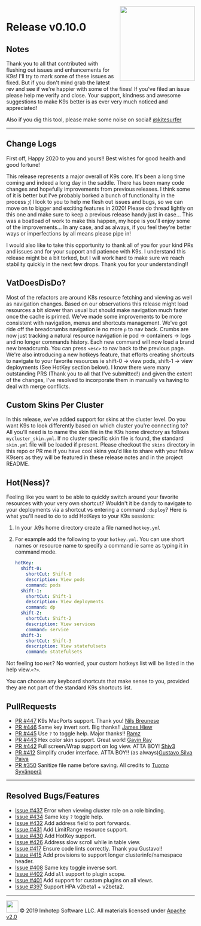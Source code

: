 <img src="https://raw.githubusercontent.com/Ya-hwon/k9s/master/assets/k9s_small.png" align="right" width="200" height="auto"/>

# Release v0.10.0

## Notes

Thank you to all that contributed with flushing out issues and enhancements for K9s! I'll try to mark some of these issues as fixed. But if you don't mind grab the latest rev and see if we're happier with some of the fixes! If you've filed an issue please help me verify and close. Your support, kindness and awesome suggestions to make K9s better is as ever very much noticed and appreciated!

Also if you dig this tool, please make some noise on social! [@kitesurfer](https://twitter.com/kitesurfer)

---

## Change Logs

First off, Happy 2020 to you and yours!! Best wishes for good health and good fortune!

This release represents a major overall of K9s core. It's been a long time coming and indeed a long day in the saddle. There has been many code changes and hopefully improvements from previous releases. I think some of it is better but I've probably borked a bunch of functionality in the process ;( I look to you to help me flesh out issues and bugs, so we can move on to bigger and exciting features in 2020! Please do thread lightly on this one and make sure to keep a previous release handy just in case... This was a boatload of work to make this happen, my hope is you'll enjoy some of the improvements... In any case, and as always, if you feel they're better ways or imperfections by all means please pipe in!

I would also like to take this opportunity to thank all of you for your kind PRs and issues and for your support and patience with K9s. I understand this release might be a bit torked, but I will work hard to make sure we reach stability quickly in the next few drops. Thank you for your understanding!!

## VatDoesDisDo?

Most of the refactors are around K8s resource fetching and viewing as well as navigation changes. Based on our observations this release might load resources a bit slower than usual but should make navigation much faster once the cache is primed. We've made some improvements to be more consistent with navigation, menus and shortcuts management. We've got ride off the breadcrumbs navigation ie no more `p` to nav back. Crumbs are now just tracking a natural resource navigation ie pod -> containers -> logs and no longer commands history. Each new command will now load a brand new breadcrumb. You can press `<esc>` to nav back to the previous page. We're also introducing a new hotkeys feature, that efforts creating shortcuts to navigate to your favorite resources ie shift-0 -> view pods, shift-1 -> view deployments (See HotKey section below). I know there were many outstanding PRS (Thank you to all that I've submitted!) and given the extent of the changes, I've resolved to incorporate them in manually vs having to deal with merge conflicts.

## Custom Skins Per Cluster

In this release, we've added support for skins at the cluster level. Do you want K9s to look differently based on which cluster you're connecting to? All you'll need is to name the skin file in the K9s home directory as follows `mycluster_skin.yml`. If no cluster specific skin file is found, the standard `skin.yml` file will be loaded if present. Please checkout the `skins` directory in this repo or PR me if you have cool skins you'd like to share with your fellow K9sers as they will be featured in these release notes and in the project README.

## Hot(Ness)?

Feeling like you want to be able to quickly switch around your favorite resources with your very own shortcut? Wouldn't it be dandy to navigate to your deployments via a shortcut vs entering a command `:deploy`? Here is what you'll need to do to add HotKeys to your K9s sessions:

1. In your .k9s home directory create a file named `hotkey.yml`
2. For example add the following to your `hotkey.yml`. You can use short names or resource name to specify a command ie same as typing it in command mode.

      ```yaml
      hotKey:
        shift-0:
          shortCut: Shift-0
          description: View pods
          command: pods
        shift-1:
          shortCut: Shift-1
          description: View deployments
          command: dp
        shift-2:
          shortCut: Shift-2
          description: View services
          command: service
        shift-3:
          shortCut: Shift-3
          description: View statefulsets
          command: statefulsets
      ```

 Not feeling too `Hot`? No worried, your custom hotkeys list will be listed in the help view.`<?>`.

 You can choose any keyboard shortcuts that make sense to you, provided they are not part of the standard K9s shortcuts list.

## PullRequests

* [PR #447](https://github.com/Ya-hwon/k9s/pull/447) K9s MacPorts support. Thank you! [Nils Breunese](https://github.com/breun)
* [PR #446](https://github.com/Ya-hwon/k9s/pull/446) Same key invert sort. Big thanks!! [James Hiew](https://github.com/jameshiew)
* [PR #445](https://github.com/Ya-hwon/k9s/pull/445) Use `?` to toggle help. Major thanks!! [Ramz](https://github.com/ageekymonk)
* [PR #443](https://github.com/Ya-hwon/k9s/pull/443) Hex color skin support. Great work! [Gavin Ray](https://github.com/gavinray97)
* [PR #442](https://github.com/Ya-hwon/k9s/pull/442) Full screen/Wrap support on log view. ATTA BOY! [Shiv3](https://github.com/shiv3)
* [PR #412](https://github.com/Ya-hwon/k9s/pull/412) Simplify cruder interface. ATTA BOY!! (as always)[Gustavo Silva Paiva](https://github.com/paivagustavo)
* [PR #350](https://github.com/Ya-hwon/k9s/pull/350) Sanitize file name before saving. All credits to [Tuomo Syvänperä](https://github.com/syvanpera)

---

## Resolved Bugs/Features

* [Issue #437](https://github.com/Ya-hwon/k9s/issues/437) Error when viewing cluster role on a role binding.
* [Issue #434](https://github.com/Ya-hwon/k9s/issues/434) Same key `?` toggle help.
* [Issue #432](https://github.com/Ya-hwon/k9s/issues/432) Add address field to port forwards.
* [Issue #431](https://github.com/Ya-hwon/k9s/issues/431) Add LimitRange resource support.
* [Issue #430](https://github.com/Ya-hwon/k9s/issues/430) Add HotKey support.
* [Issue #426](https://github.com/Ya-hwon/k9s/issues/426) Address slow scroll while in table view.
* [Issue #417](https://github.com/Ya-hwon/k9s/issues/417) Ensure code lints correctly. Thank you Gustavo!!
* [Issue #415](https://github.com/Ya-hwon/k9s/issues/415) Add provisions to support longer clusterinfo/namespace header.
* [Issue #408](https://github.com/Ya-hwon/k9s/issues/408) Same key toggle inverse sort.
* [Issue #402](https://github.com/Ya-hwon/k9s/issues/402) Add `all` support to plugin scope.
* [Issue #401](https://github.com/Ya-hwon/k9s/issues/401) Add support for custom plugins on all views.
* [Issue #397](https://github.com/Ya-hwon/k9s/issues/397) Support HPA v2beta1 + v2beta2.

---

<img src="https://raw.githubusercontent.com/Ya-hwon/k9s/master/assets/imhotep_logo.png" width="32" height="auto"/> © 2019 Imhotep Software LLC. All materials licensed under [Apache v2.0](http://www.apache.org/licenses/LICENSE-2.0)
